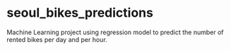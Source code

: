# seoul_bikes_predictions
Machine Learning project using regression model to predict the number of rented bikes per day and per hour.
